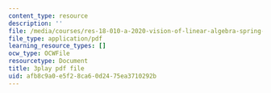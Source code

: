 ```yaml
---
content_type: resource
description: ''
file: /media/courses/res-18-010-a-2020-vision-of-linear-algebra-spring-2020/afb8c9a0e5f28ca60d2475ea3710292b_azzrfdysfI0.pdf
file_type: application/pdf
learning_resource_types: []
ocw_type: OCWFile
resourcetype: Document
title: 3play pdf file
uid: afb8c9a0-e5f2-8ca6-0d24-75ea3710292b
---
```

